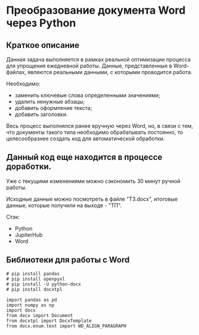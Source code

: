 # Преобразование документа Word через Python

## Краткое описание
Данная задача выполняется в рамках реальной оптимизации процесса для упрощения ежедневной работы. Данные, представленные в Word-файлах, являются реальными данными, с которыми проводится работа.

Необходимо:
- заменить ключевые слова определенными значениями;
- удалить ненужные абзацы;
- добавить оформление текста;
- добавить заголовки.

Весь процесс выполнялся ранее вручную через Word, но, в связи с тем, что документы такого типа необходимо обрабатывать постоянно, то целесообразнее создать код для автоматической обработки.

## Данный код еще находится в процессе доработки. 
Уже с текущими изменениями можно сэкономить 30 минут ручной работы.

Исходные данные можно посмотреть в файле "ТЗ.docx", итоговые данные, которые получили на выходе - "ТП".

Стэк:

- Python
- JupiterHub
- Word

## Библиотеки для работы с Word

```
# pip install pandas
# pip install openpyxl
# pip install -U python-docx
# pip install docxtpl

import pandas as pd
import numpy as np
import docx
from docx import Document
from docxtpl import DocxTemplate
from docx.enum.text import WD_ALIGN_PARAGRAPH
```
